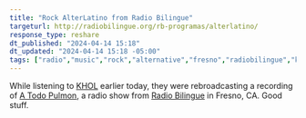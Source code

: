 ```yaml
---
title: "Rock AlterLatino from Radio Bilingue"
targeturl: http://radiobilingue.org/rb-programas/alterlatino/
response_type: reshare
dt_published: "2024-04-14 15:18"
dt_updated: "2024-04-14 15:18 -05:00"
tags: ["radio","music","rock","alternative","fresno","radiobilingue","khol"]
---
```


While listening to [KHOL](https://891khol.org/) earlier today, they were rebroadcasting a recording of [A Todo Pulmon](http://radiobilingue.org/rb-programas/alterlatino/), a radio show from [Radio Bilingue](radiobilingue.org/) in Fresno, CA. Good stuff. 